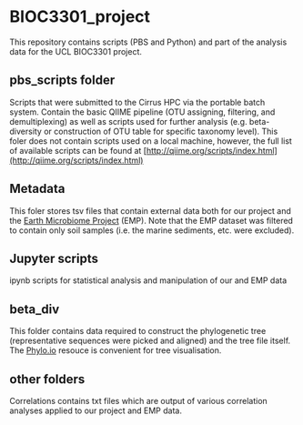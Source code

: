 # BIOC3301_project
This repository contains scripts (PBS and Python) and part of the analysis data for the UCL BIOC3301 project.

## pbs_scripts folder
Scripts that were submitted to the Cirrus HPC via the portable batch system. Contain the basic QIIME pipeline (OTU assigning, 
filtering, and demultiplexing) as well as scripts used for further analysis (e.g. beta-diversity or construction of OTU table for specific
taxonomy level). This foler does not contain scripts used on a local machine, however, the full list of available scripts can be found at [http://qiime.org/scripts/index.html](http://qiime.org/scripts/index.html) 

## Metadata 
This foler stores tsv files that contain external data both for our project and the [Earth Microbiome Project](http://www.earthmicrobiome.org/data-and-code/) (EMP). 
Note that the EMP dataset was filtered to contain only soil samples (i.e. the marine sediments, etc. were excluded).

## Jupyter scripts 
ipynb scripts for statistical analysis and manipulation of our and EMP data

## beta_div
This folder contains data required to construct the phylogenetic tree (representative sequences were picked and aligned) and
the tree file itself. The [Phylo.io](http://phylo.io/) resouce is convenient for tree visualisation. 

## other folders 
Correlations contains txt files which are output of various correlation analyses applied to our project and EMP data.
 
